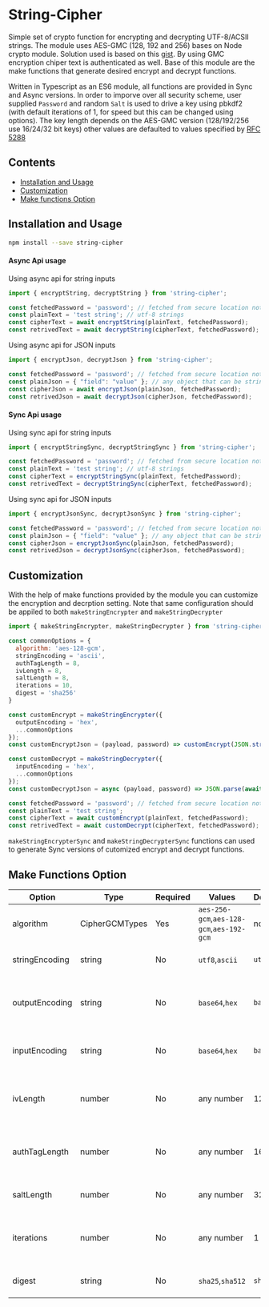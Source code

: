 # String-Cipher

Simple set of crypto function for encrypting and decrypting UTF-8/ACSII strings. The module uses AES-GMC (128, 192 and 256) bases on Node crypto module.  Solution used is based on this [gist](https://gist.github.com/AndiDittrich/4629e7db04819244e843). By using GMC encryption chiper text is authenticated as well. Base of this module are the make functions that generate desired encrypt and decrypt functions. 

Written in Typescript as an ES6 module, all functions are provided in Sync and Async versions. In order to imporve over all security scheme, user supplied `Password` and random `Salt` is used to drive a key using pbkdf2 (with default iterations of 1, for speed but this can be changed using options). The key length depends on the AES-GMC version (128/192/256 use 16/24/32 bit keys) other values are defaulted to values specified by [RFC 5288](https://tools.ietf.org/html/rfc5288)

## Contents

- [Installation and Usage](#installation-and-usage)
- [Customization](#customization)
- [Make functions Option](#make-functions-option)

## Installation and Usage

```sh
npm install --save string-cipher

```
#### Async Api usage
Using async api for string inputs
```javascript
import { encryptString, decryptString } from 'string-cipher';

const fetchedPassword = 'password'; // fetched from secure location not to placed in code like this 
const plainText = 'test string'; // utf-8 strings
const cipherText = await encryptString(plainText, fetchedPassword);
const retrivedText = await decryptString(cipherText, fetchedPassword);
```
Using async api for JSON inputs
```javascript
import { encryptJson, decryptJson } from 'string-cipher';

const fetchedPassword = 'password'; // fetched from secure location not to placed in code like this 
const plainJson = { "field": "value" }; // any object that can be stringifed by JSON.stringify
const cipherJson = await encryptJson(plainJson, fetchedPassword);
const retrivedJson = await decryptJson(cipherJson, fetchedPassword);
```
#### Sync Api usage
Using sync api for string inputs
```javascript
import { encryptStringSync, decryptStringSync } from 'string-cipher';

const fetchedPassword = 'password'; // fetched from secure location not to placed in code like this 
const plainText = 'test string'; // utf-8 strings
const cipherText = encryptStringSync(plainText, fetchedPassword);
const retrivedText = decryptStringSync(cipherText, fetchedPassword);
```
Using sync api for JSON inputs
```javascript
import { encryptJsonSync, decryptJsonSync } from 'string-cipher';

const fetchedPassword = 'password'; // fetched from secure location not to placed in code like this 
const plainJson = { "field": "value" }; // any object that can be stringifed by JSON.stringify
const cipherJson = encryptJsonSync(plainJson, fetchedPassword);
const retrivedJson = decryptJsonSync(cipherJson, fetchedPassword);
```
## Customization
With the help of make functions provided by the module you can customize the encryption and decrption setting. Note that same configuration should be appiled to both  `makeStringEncrypter` and `makeStringDecrypter` 

```javascript
import { makeStringEncrypter, makeStringDecrypter } from 'string-cipher';

const commonOptions = {
  algorithm: 'aes-128-gcm',
  stringEncoding = 'ascii',
  authTagLength = 8,
  ivLength = 8,
  saltLength = 8,
  iterations = 10,
  digest = 'sha256'
}

const customEncrypt = makeStringEncrypter({
  outputEncoding = 'hex',
  ...commonOptions
});
const customEncryptJson = (payload, password) => customEncrypt(JSON.stringify(payload), password);

const customDecrypt = makeStringDecrypter({
  inputEncoding = 'hex',
  ...commonOptions
});
const customDecryptJson = async (payload, password) => JSON.parse(await customDecrypt(payload, password));

const fetchedPassword = 'password'; // fetched from secure location not to placed in code like this 
const plainText = 'test string';
const cipherText = await customEncrypt(plainText, fetchedPassword);
const retrivedText = await customDecrypt(cipherText, fetchedPassword);

```
`makeStringEncrypterSync` and `makeStringDecrypterSync` functions can used to generate Sync versions of cutomized encrypt and decrypt functions.
## Make Functions Option
|Option|Type|Required|Values|Default|Notes|
|------|----|--------|------|-------|-----|
|algorithm|CipherGCMTypes|Yes|`aes-256-gcm`,`aes-128-gcm`,`aes-192-gcm`|none||
|stringEncoding|string|No|`utf8`,`ascii`|`utf8`|encoding format of the input string|
|outputEncoding|string|No|`base64`,`hex`|`base64`|only for encryption function output format|
|inputEncoding|string|No|`base64`,`hex`|`base64`|only for decryption function input format|
|ivLength|number|No|any number|12|Security of encryption depends on this 12 is recomemded|  
|authTagLength|number|No|any number|16|Security of encryption depends on this 16 is recomemded|
|saltLength|number|No|any number|32|Used for password generation|
|iterations|number|No|any number|1|Used by pbkdf2 to drive key, main factor is speed|
|digest|string|No|`sha25`,`sha512`|`sha256`|Used by pbkdf2 to drive key|


